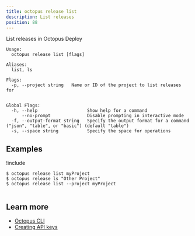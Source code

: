 ```yaml
---
title: octopus release list
description: List releases
position: 88
---
```


List releases in Octopus Deploy


```text
Usage:
  octopus release list [flags]

Aliases:
  list, ls

Flags:
  -p, --project string   Name or ID of the project to list releases for


Global Flags:
  -h, --help                   Show help for a command
      --no-prompt              Disable prompting in interactive mode
  -f, --output-format string   Specify the output format for a command ("json", "table", or "basic") (default "table")
  -s, --space string           Specify the space for operations

```

## Examples

!include <samples-instance>


```text
$ octopus release list myProject
$ octopus release ls "Other Project"
$ octopus release list --project myProject


```

## Learn more

- [Octopus CLI](/docs/octopus-rest-api/cli/index.md)
- [Creating API keys](/docs/octopus-rest-api/how-to-create-an-api-key.md)